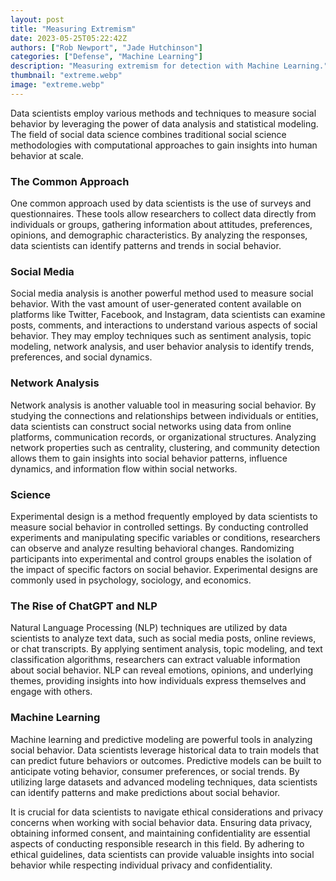 ```yaml
---
layout: post
title: "Measuring Extremism"
date: 2023-05-25T05:22:42Z
authors: ["Rob Newport", "Jade Hutchinson"]
categories: ["Defense", "Machine Learning"]
description: "Measuring extremism for detection with Machine Learning."
thumbnail: "extreme.webp"
image: "extreme.webp"
---
```


Data scientists employ various methods and techniques to measure social behavior by leveraging the power of data analysis and statistical modeling. The field of social data science combines traditional social science methodologies with computational approaches to gain insights into human behavior at scale.

### The Common Approach

One common approach used by data scientists is the use of surveys and questionnaires. These tools allow researchers to collect data directly from individuals or groups, gathering information about attitudes, preferences, opinions, and demographic characteristics. By analyzing the responses, data scientists can identify patterns and trends in social behavior.

### Social Media 

Social media analysis is another powerful method used to measure social behavior. With the vast amount of user-generated content available on platforms like Twitter, Facebook, and Instagram, data scientists can examine posts, comments, and interactions to understand various aspects of social behavior. They may employ techniques such as sentiment analysis, topic modeling, network analysis, and user behavior analysis to identify trends, preferences, and social dynamics.

### Network Analysis

Network analysis is another valuable tool in measuring social behavior. By studying the connections and relationships between individuals or entities, data scientists can construct social networks using data from online platforms, communication records, or organizational structures. Analyzing network properties such as centrality, clustering, and community detection allows them to gain insights into social behavior patterns, influence dynamics, and information flow within social networks.

### Science

Experimental design is a method frequently employed by data scientists to measure social behavior in controlled settings. By conducting controlled experiments and manipulating specific variables or conditions, researchers can observe and analyze resulting behavioral changes. Randomizing participants into experimental and control groups enables the isolation of the impact of specific factors on social behavior. Experimental designs are commonly used in psychology, sociology, and economics.

### The Rise of ChatGPT and NLP

Natural Language Processing (NLP) techniques are utilized by data scientists to analyze text data, such as social media posts, online reviews, or chat transcripts. By applying sentiment analysis, topic modeling, and text classification algorithms, researchers can extract valuable information about social behavior. NLP can reveal emotions, opinions, and underlying themes, providing insights into how individuals express themselves and engage with others.

### Machine Learning

Machine learning and predictive modeling are powerful tools in analyzing social behavior. Data scientists leverage historical data to train models that can predict future behaviors or outcomes. Predictive models can be built to anticipate voting behavior, consumer preferences, or social trends. By utilizing large datasets and advanced modeling techniques, data scientists can identify patterns and make predictions about social behavior.

It is crucial for data scientists to navigate ethical considerations and privacy concerns when working with social behavior data. Ensuring data privacy, obtaining informed consent, and maintaining confidentiality are essential aspects of conducting responsible research in this field. By adhering to ethical guidelines, data scientists can provide valuable insights into social behavior while respecting individual privacy and confidentiality.
